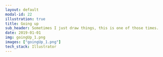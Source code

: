 ```yaml
---
layout: default
modal-id: 22
illustration: true
title: Going up
sub_header: Sometimes I just draw things, this is one of those times.
date: 2019-01-01
img: goingUp_1.png
images: ["goingUp_1.png"]
tech_stack: Illustrator
---
```

